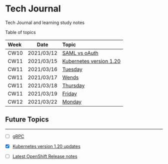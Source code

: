 # Tech Journal
Tech Journal and learning study notes

Table of topics

| Week  | Date       | Topic  |
|:------|:----------:|:-------|
| CW10  | 2021/03/12 | [SAML vs oAuth](https://github.com/rafkruczkowski/journal/tree/main/2021/03/12/) |
| CW11  | 2021/03/15 | [Kubernetes version 1.20](https://github.com/rafkruczkowski/journal/tree/main/2021/03/15/)          |
| CW11  | 2021/03/16 | [Tuesday](https://github.com/rafkruczkowski/journal/tree/main/2021/03/16/)          |
| CW11  | 2021/03/17 | [Wends](https://github.com/rafkruczkowski/journal/tree/main/2021/03/17/)          |
| CW11  | 2021/03/18 | [Thursday](https://github.com/rafkruczkowski/journal/tree/main/2021/03/18/)          |
| CW11  | 2021/03/19 | [Friday](https://github.com/rafkruczkowski/journal/tree/main/2021/03/19/)          |
| CW12  | 2021/03/22 | [Monday](https://github.com/rafkruczkowski/journal/tree/main/2021/03/22/)          |


## Future Topics
---
- [ ] [gRPC](https://en.wikipedia.org/wiki/GRPC)
- [X] [Kubernetes version 1.20 updates](https://kubernetes.io/docs/setup/release/notes/#)
- [ ] [Latest OpenShift Release notes](https://docs.openshift.com/container-platform/4.6/release_notes/ocp-4-6-release-notes.html)

